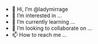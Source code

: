 - 👋 Hi, I’m @ladymirrage
- 👀 I’m interested in ...
- 🌱 I’m currently learning ...
- 💞️ I’m looking to collaborate on ...
- 📫 How to reach me ...

<!---
ladymirrage/ladymirrage is a ✨ special ✨ repository because its `README.md` (this file) appears on your GitHub profile.
You can click the Preview link to take a look at your changes.
--->
